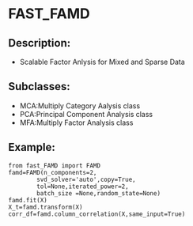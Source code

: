 
# FAST_FAMD #
## Description: ##
- Scalable Factor Anlysis for Mixed and Sparse Data


## Subclasses: ##
- MCA:Multiply Category Aalysis class
- PCA:Principal Component Analysis class
- MFA:Multiply Factor Analysis class



## Example: ##
    from fast_FAMD import FAMD
	famd=FAMD(n_components=2,
			svd_solver='auto',copy=True,
         	tol=None,iterated_power=2,
			batch_size =None,random_state=None)
	famd.fit(X)
	X_t=famd.transform(X)
	corr_df=famd.column_correlation(X,same_input=True)



